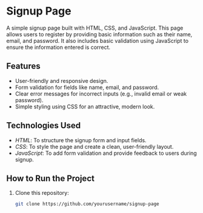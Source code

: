 # Signup Page

A simple signup page built with HTML, CSS, and JavaScript. This page allows users to register by providing basic information such as their name, email, and password. It also includes basic validation using JavaScript to ensure the information entered is correct.

## Features
- User-friendly and responsive design.
- Form validation for fields like name, email, and password.
- Clear error messages for incorrect inputs (e.g., invalid email or weak password).
- Simple styling using CSS for an attractive, modern look.

## Technologies Used
- *HTML*: To structure the signup form and input fields.
- *CSS*: To style the page and create a clean, user-friendly layout.
- *JavaScript*: To add form validation and provide feedback to users during signup.

## How to Run the Project
1. Clone this repository:
   ```bash
   git clone https://github.com/yourusername/signup-page
